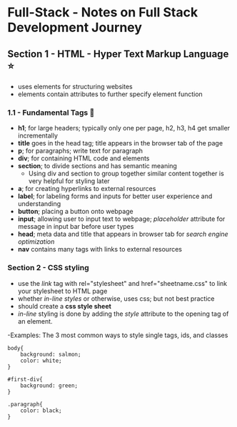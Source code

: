 # Full-Stack -  Notes on Full Stack Development Journey

## Section 1 - HTML - Hyper Text Markup Language :star:

* uses elements for structuring websites 
* elements contain attributes to further specify element function

### 1.1 - Fundamental Tags :bricks:

* **h1**; for large headers; typically only one per page, h2, h3, h4 get smaller incrementally
* **title** goes in the head tag; title appears in the browser tab of the page
* **p**; for paragraphs; write text for paragraph
* **div**; for containing HTML code and elements
* **section**; to divide sections and has semantic meaning
  * Using div and section to group together similar content together is very helpful for styling later
* **a**; for creating hyperlinks to external resources
* **label**; for labeling forms and inputs for better user experience and understanding
* **button**; placing a button onto webpage
* **input**; allowing user to input text to webpage; *placeholder* attribute for message in input bar before user types
* **head**; meta data and title that appears in browser tab for *search engine optimization*
* **nav** contains many tags with links to external resources 

### Section 2 - CSS styling

* use the *link* tag with rel="stylesheet" and href="sheetname.css" to link your stylesheet to HTML page
* whether *in-line styles* or otherwise, uses css; but not best practice
* should create a **css style sheet**
* *in-line* styling is done by adding the *style* attribute to the opening tag of an element.

-Examples: The 3 most common ways to style single tags, ids, and classes

    body{
        background: salmon;
        color: white;
    }

    #first-div{
        background: green;
    } 

    .paragraph{
        color: black;
    }

